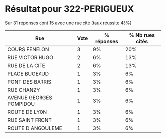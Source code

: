 # Résultat pour 322-PERIGUEUX

Sur 31 réponses dont 15 avec une rue cité (taux réussite 48%)

| Rue | Vote | % réponses | % Nb rues cités|
|-----|------|------------|----------------|
| COURS FENELON | 3 | 9% | 20%|
| RUE VICTOR HUGO | 2 | 6% | 13%|
| RUE DE LA CITE | 2 | 6% | 13%|
| PLACE BUGEAUD | 1 | 3% | 6%|
| PONT DES BARRIS | 1 | 3% | 6%|
| RUE CHANZY | 1 | 3% | 6%|
| AVENUE GEORGES POMPIDOU | 1 | 3% | 6%|
| ROUTE DE LYON | 1 | 3% | 6%|
| RUE SAINT FRONT | 1 | 3% | 6%|
| ROUTE D ANGOULEME | 1 | 3% | 6%|
